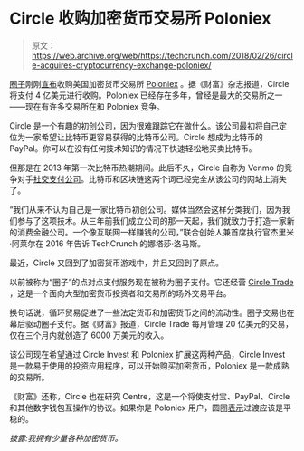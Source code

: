 # Circle 收购加密货币交易所 Poloniex 

> 原文：<https://web.archive.org/web/https://techcrunch.com/2018/02/26/circle-acquires-cryptocurrency-exchange-poloniex/>

[圈子](https://web.archive.org/web/20230329141722/https://www.circle.com/)刚刚[宣布](https://web.archive.org/web/20230329141722/https://blog.circle.com/2018/02/26/circle-acquires-poloniex/)收购美国加密货币交易所 [Poloniex](https://web.archive.org/web/20230329141722/https://poloniex.com/) 。据《财富》杂志报道，Circle 将支付 4 亿美元进行收购。Poloniex 已经存在多年，曾经是最大的交易所之一——现在有许多交易所在和 Poloniex 竞争。

Circle 是一个有趣的初创公司，因为很难跟踪它在做什么。该公司最初将自己定位为一家希望让比特币更容易获得的比特币公司。Circle 想成为比特币的 PayPal。你可以在没有任何技术知识的情况下快速轻松地买卖比特币。

但那是在 2013 年第一次比特币热潮期间。此后不久，Circle 自称为 Venmo 的竞争对手[社交支付公司](https://web.archive.org/web/20230329141722/https://techcrunch.com/2016/04/05/social-payments-startup-circle-expands-to-europe/)。比特币和区块链这两个词已经完全从该公司的网站上消失了。

“我们从来不认为自己是一家比特币初创公司。媒体当然会这样分类我们，因为我们参与了这项技术。从三年前我们成立公司的那一天起，我们就致力于打造一家新的消费金融公司。一个像互联网一样赚钱的公司，”联合创始人兼首席执行官杰里米·阿莱尔在 2016 年告诉 TechCrunch 的娜塔莎·洛马斯。

最近，Circle 又回到了加密货币游戏中，并且又回到了原点。

以前被称为“圈子”的点对点支付服务现在被称为圈子支付。它还经营 [Circle Trade](https://web.archive.org/web/20230329141722/https://www.circletrade.com/en/) ，这是一个面向大型加密货币投资者和交易所的场外交易平台。

换句话说，循环贸易促进了一些法定货币和加密货币之间的流动性。圈子交易也在幕后驱动圈子支付。据《财富》报道，Circle Trade 每月管理 20 亿美元的交易，仅在三个月内就创造了 6000 万美元的收入。

该公司现在希望通过 Circle Invest 和 Poloniex 扩展这两种产品，Circle Invest 是一款易于使用的投资应用程序，可以开始购买加密货币，Poloniex 是一款成熟的交易所。

《财富》还称，Circle 也在研究 Centre，这是一个将使支付宝、PayPal、Circle 和其他数字钱包互操作的协议。如果你是 Poloniex 用户，圆圈[表示](https://web.archive.org/web/20230329141722/https://blog.circle.com/2018/02/26/circle-acquires-poloniex/)过渡应该是平稳的。

*披露:我拥有少量各种加密货币。*